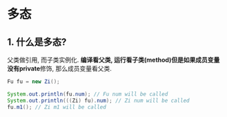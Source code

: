 # 多态

## 1. 什么是多态?

父类做引用, 而子类实例化. **编译看父类, 运行看子类(method)**但是如果成员变量没有**private**修饰, 那么成员变量看父类.

```java
Fu fu = new Zi(); 

System.out.println(fu.num); // Fu num will be called
System.out.println(((Zi) fu).num); // Zi num will be called
fu.m1(); // Zi m1 will be called
```
